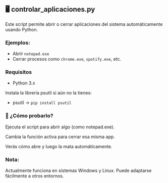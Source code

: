 ## 🖥 controlar_aplicaciones.py

Este script permite abrir o cerrar aplicaciones del sistema automáticamente usando Python.

### Ejemplos:

- Abrir `notepad.exe`
- Cerrar procesos como `chrome.exe`, `spotify.exe`, etc.

### Requisitos

- Python 3.x

  
Instala la librería psutil si aún no la tienes:
- psutil → `pip install psutil`


### 🧪 ¿Cómo probarlo?
Ejecuta el script para abrir algo (como notepad.exe).

Cambia la función activa para cerrar esa misma app.

Verás cómo abre y luego la mata automáticamente.


### Nota:

Actualmente funciona en sistemas Windows y Linux. Puede adaptarse fácilmente a otros entornos.
